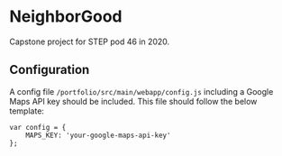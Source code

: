 # NeighborGood

Capstone project for STEP pod 46 in 2020.

## Configuration

A config file `/portfolio/src/main/webapp/config.js` including a Google Maps API key should be included. This file should follow the below template:

```
var config = {
    MAPS_KEY: 'your-google-maps-api-key'
};
```